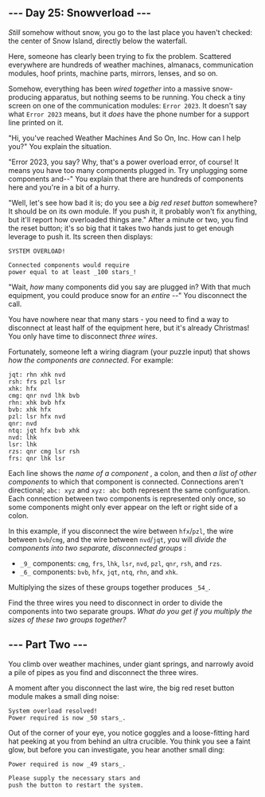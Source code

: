 ## \--- Day 25: Snowverload ---

 _Still_ somehow without snow, you go to the last place you haven't checked:
the center of Snow Island, directly below the waterfall.

Here, someone has clearly been trying to fix the problem. Scattered everywhere
are hundreds of weather machines, almanacs, communication modules, hoof
prints, machine parts, mirrors, lenses, and so on.

Somehow, everything has been _wired together_ into a massive snow-producing
apparatus, but nothing seems to be running. You check a tiny screen on one of
the communication modules: `Error 2023`. It doesn't say what `Error 2023`
means, but it _does_ have the phone number for a support line printed on it.

"Hi, you've reached Weather Machines And So On, Inc. How can I help you?" You
explain the situation.

"Error 2023, you say? Why, that's a power overload error, of course! It means
you have too many components plugged in. Try unplugging some components and--"
You explain that there are hundreds of components here and you're in a bit of
a hurry.

"Well, let's see how bad it is; do you see a _big red reset button_ somewhere?
It should be on its own module. If you push it, it probably won't fix
anything, but it'll report how overloaded things are." After a minute or two,
you find the reset button; it's so big that it takes two hands just to get
enough leverage to push it. Its screen then displays:

    
    
    SYSTEM OVERLOAD!
    
    Connected components would require
    power equal to at least _100 stars_!
    

"Wait, _how_ many components did you say are plugged in? With that much
equipment, you could produce snow for an _entire_ \--" You disconnect the
call.

You have nowhere near that many stars - you need to find a way to disconnect
at least half of the equipment here, but it's already Christmas! You only have
time to disconnect _three wires_.

Fortunately, someone left a wiring diagram (your puzzle input) that shows _how
the components are connected_. For example:

    
    
    jqt: rhn xhk nvd
    rsh: frs pzl lsr
    xhk: hfx
    cmg: qnr nvd lhk bvb
    rhn: xhk bvb hfx
    bvb: xhk hfx
    pzl: lsr hfx nvd
    qnr: nvd
    ntq: jqt hfx bvb xhk
    nvd: lhk
    lsr: lhk
    rzs: qnr cmg lsr rsh
    frs: qnr lhk lsr
    

Each line shows the _name of a component_ , a colon, and then _a list of other
components_ to which that component is connected. Connections aren't
directional; `abc: xyz` and `xyz: abc` both represent the same configuration.
Each connection between two components is represented only once, so some
components might only ever appear on the left or right side of a colon.

In this example, if you disconnect the wire between `hfx`/`pzl`, the wire
between `bvb`/`cmg`, and the wire between `nvd`/`jqt`, you will _divide the
components into two separate, disconnected groups_ :

  * `_9_` components: `cmg`, `frs`, `lhk`, `lsr`, `nvd`, `pzl`, `qnr`, `rsh`, and `rzs`.
  * `_6_` components: `bvb`, `hfx`, `jqt`, `ntq`, `rhn`, and `xhk`.

Multiplying the sizes of these groups together produces `_54_`.

Find the three wires you need to disconnect in order to divide the components
into two separate groups. _What do you get if you multiply the sizes of these
two groups together?_






## \--- Part Two ---

You climb over weather machines, under giant springs, and narrowly avoid a
pile of pipes as you find and disconnect the three wires.

A moment after you disconnect the last wire, the big red reset button module
makes a small ding noise:

    
    
    System overload resolved!
    Power required is now _50 stars_.
    

Out of the corner of your eye, you notice goggles and a loose-fitting hard hat
peeking at you from behind an ultra crucible. You think you see a faint glow,
but before you can investigate, you hear another small ding:

    
    
    Power required is now _49 stars_.
    
    Please supply the necessary stars and
    push the button to restart the system.
    

